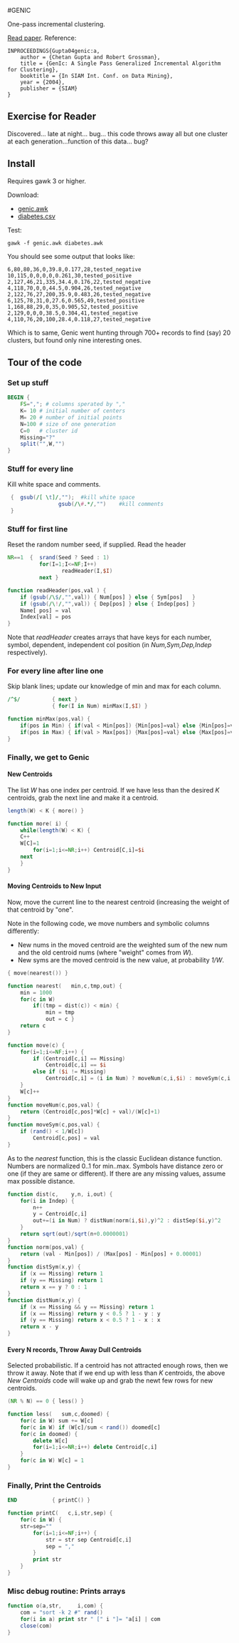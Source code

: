 #GENIC

One-pass incremental clustering.

[Read paper](http://goo.gl/rOFlvA). Reference:

```
INPROCEEDINGS{Gupta04genic:a,
    author = {Chetan Gupta and Robert Grossman},
    title = {GenIc: A Single Pass Generalized Incremental Algorithm for Clustering},
    booktitle = {In SIAM Int. Conf. on Data Mining},
    year = {2004},
    publisher = {SIAM}
}
```

## Exercise for Reader

Discovered... late at night... bug... this code throws away all but one cluster
at each generation...function of this data... bug?


## Install

Requires gawk 3 or higher.

Download:

+ [genic.awk](genic.awk)
+ [diabetes.csv](diabetes.csv)

Test:

```
gawk -f genic.awk diabetes.awk
```

You should see some output that looks like:

```
6,80,80,36,0,39.8,0.177,28,tested_negative
10,115,0,0,0,0,0.261,30,tested_positive
2,127,46,21,335,34.4,0.176,22,tested_negative
4,118,70,0,0,44.5,0.904,26,tested_negative
2,122,76,27,200,35.9,0.483,26,tested_negative
6,125,78,31,0,27.6,0.565,49,tested_positive
1,168,88,29,0,35,0.905,52,tested_positive
2,129,0,0,0,38.5,0.304,41,tested_negative
4,110,76,20,100,28.4,0.118,27,tested_negative
```

Which is to same, Genic went hunting through 700+ records to find (say) 20 clusters,
but found only nine
interesting ones.

## Tour of the code

### Set up stuff

```awk
BEGIN {
    FS=","; # columns sperated by ","
    K= 10 # initial number of centers
    M= 20 # number of initial points
    N=100 # size of one generation
    C=0   # cluster id
    Missing="?"
    split("",W,"")
}
```

### Stuff for every line

Kill white space and comments.

```awk
 {  gsub(/[ \t]/,"");  #kill white space
                gsub(/\#.*/,"")    #kill comments
 }
```

### Stuff for first line

Reset the random number seed, if supplied. Read the header

```awk
NR==1  {  srand(Seed ? Seed : 1)
          for(I=1;I<=NF;I++) 
                 readHeader(I,$I)
          next }

function readHeader(pos,val ) {
    if (gsub(/\$/,"",val)) { Num[pos] } else { Sym[pos]   }
    if (gsub(/\!/,"",val)) { Dep[pos] } else { Indep[pos] }
    Name[ pos] = val
    Index[val] = pos
}
```

Note that _readHeader_ creates arrays that have keys for each number,
symbol, dependent, independent col position (in _Num,Sym,Dep,Indep_
respectively).

### For every line after line one

Skip blank lines; update our knowledge of min and max for each column.


```awk
/^$/          { next }
              { for(I in Num) minMax(I,$I) }

function minMax(pos,val) {
    if(pos in Min) { if(val < Min[pos]) {Min[pos]=val} else {Min[pos]=val}}
    if(pos in Max) { if(val > Max[pos]) {Max[pos]=val} else {Max[pos]=val}}
}
```

### Finally, we get to Genic

#### New Centroids

The list _W_ has one index per centroid. If we have less than the
desired _K_ centroids, grab the next line and make it a centroid.

```awk
length(W) < K { more() }

function more( i) {
    while(length(W) < K) {
	C++
	W[C]=1
    	for(i=1;i<=NR;i++) Centroid[C,i]=$i
	next
    }
}
```

#### Moving Centroids to New Input

Now, move the current line to the nearest centroid (increasing the weight
of that centroid by "one".

Note in the following code, we move numbers and symbolic columns differently:

+ New nums in the moved centroid are the weighted sum of the new num and the
old centroid  nums (where "weight" comes from _W_).
+ New syms are the moved centroid is the new value, at probability _1/W_.

```awk
{ move(nearest()) }

function nearest(   min,c,tmp,out) {
	min = 1000
	for(c in W) 
		if((tmp = dist(c)) < min) {
			min = tmp
			out = c }
	return c
}

function move(c) {
	for(i=1;i<=NF;i++) {
		if (Centroid[c,i] == Missing)
			Centroid[c,i] == $i
		else if ($i != Missing)
			Centroid[c,i] = (i in Num) ? moveNum(c,i,$i) : moveSym(c,i,$i)
	}
	W[c]++
}
function moveNum(c,pos,val) {
	return (Centroid[c,pos]*W[c] + val)/(W[c]+1)	
}
function moveSym(c,pos,val) {
	if (rand() < 1/W[c])
		Centroid[c,pos] = val
}
```

As to the _nearest_ function, this is the classic Euclidean distance function.
Numbers are normalized 0..1 for min..max. Symbols have distance zero or one
(if they are same or different).  If there are any missing values,
assume max possible distance.

```awk
function dist(c,    y,n, i,out) {
	for(i in Indep) {
		n++
		y = Centroid[c,i]
		out+=(i in Num) ? distNum(norm(i,$i),y)^2 : distSep($i,y)^2 
	}
	return sqrt(out)/sqrt(n+0.0000001)
}
function norm(pos,val) {
    return (val - Min[pos]) / (Max[pos] - Min[pos] + 0.00001)
}
function distSym(x,y) {
	if (x == Missing) return 1
	if (y == Missing) return 1
	return x == y ? 0 : 1
}
function distNum(x,y) {
    if (x == Missing && y == Missing) return 1
    if (x == Missing) return y < 0.5 ? 1 - y : y
    if (y == Missing) return x < 0.5 ? 1 - x : x
    return x - y
}
```

#### Every N records, Throw Away Dull Centroids

Selected probabilistic. If a centroid has not attracted enough
rows, then we throw it away. Note that if we end up with less than
_K_ centroids, the above _New Centroids_ code will wake up and grab
the newt few rows for new centroids.

```awk
(NR % N) == 0 { less() }

function less(   sum,c,doomed) {
	for(c in W) sum += W[c]
	for(c in W) if (W[c]/sum < rand()) doomed[c]
	for(c in doomed) {
		delete W[c]
		for(i=1;i<=NR;i++) delete Centroid[c,i]
	}	
	for(c in W) W[c] = 1
}
```
### Finally, Print the Centroids

```awk
END           { printC() }

function printC(   c,i,str,sep) {
    for(c in W) {
	str=sep=""
        for(i=1;i<=NF;i++) {
            str = str sep Centroid[c,i]
            sep = ","
        }
        print str
    }
}
```

### Misc debug routine: Prints arrays

```awk
function o(a,str,     i,com) {
    com = "sort -k 2 #" rand()
    for(i in a) print str " [" i "]= "a[i] | com
    close(com)
} 
```
